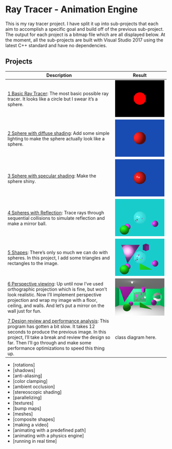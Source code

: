 # Ray Tracer - Animation Engine
This is my ray tracer project. I have split it up into sub-projects that each aim to accomplish a specific goal and build off of the previous sub-project. The output for each project is a bitmap file which are all displayed below. At the moment, all the sub-projects are built with Visual Studio 2017 using the latest C++ standard and have no dependencies. 

## Projects
| Description   | Result
|------|--------
| [1 Basic Ray Tracer](1-Basic_Ray_Tracer/README.md): The most basic possible ray tracer. It looks like a circle but I swear it’s a sphere.    | ![](/1-Basic_Ray_Tracer/tracer/image.bmp)    
| [2 Sphere with diffuse shading](2-Diffuse_Lighting/README.md): Add some simple lighting to make the sphere actually look like a sphere.    | ![](/2-Diffuse_Lighting/tracer/image.bmp)    
[3 Sphere with specular shading](3-Specular_Lighting/README.md): Make the sphere shiny.    | ![](/3-Specular_Lighting/tracer/image.bmp)    
[4 Spheres with Reflection](04-Reflection/README.md): Trace rays through sequential collisions to simulate reflection and make a mirror ball.    | ![](/04-Reflection/tracer/image.bmp)    
[5 Shapes](05-Shapes/README.md): There’s only so much we can do with spheres. In this project, I add some triangles and rectangles to the image.    | ![](/05-Shapes/tracer/image.bmp)     
[6 Perspective viewing](06-Perspective/README.md): Up until now I’ve used orthographic projection which is fine, but won’t look realistic. Now I’ll implement perspective projection and wrap my image with a floor, ceiling, and walls. And let’s put a mirror on the wall just for fun.    | ![](/06-Perspective/tracer/image.bmp)    
 [7 Design review and performance analysis](07-Design_and_perf/README.md): This program has gotten a bit slow. It takes 12 seconds to produce the previous image. In this project, I’ll take a break and review the design so far. Then I’ll go through and make some performance optimizations to speed this thing up.    | class diagram here.    
* [rotations]
* [shadows]
* [anti-aliasing]
* [color clamping]
* [ambient occlusion]
* [stereoscopic shading]
* [parallelizing]
* [textures]
* [bump maps]
* [meshes]
* [composite shapes]
* [making a video]
* [animating with a predefined path]
* [animating with a physics engine]
* [running in real time]

